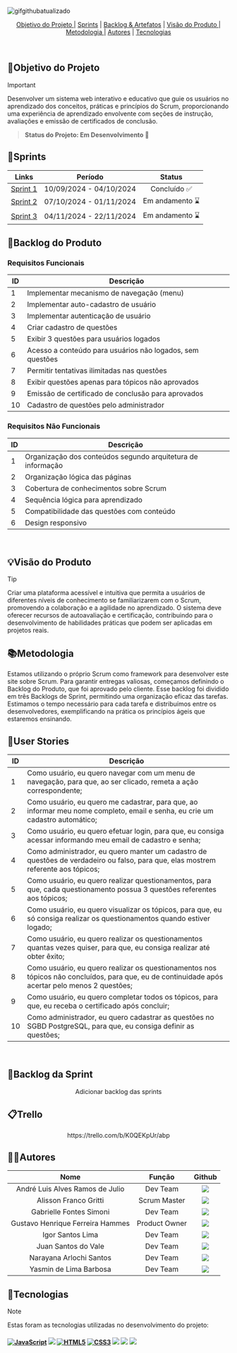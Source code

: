 ![gifgithubatualizado](https://github.com/user-attachments/assets/da2c22a6-1fee-4c20-8ffc-9aa337d1a9ea)
<br>

  

<p align="center">
  <a href="#objetivo">Objetivo do Projeto </a>  |
  <a href="#sprints">Sprints</a>  |
  <a href="#backlogArtefatos">Backlog & Artefatos</a>  |
  <a href="#visão">Visão do Produto </a>  |
  <a href="#metodologia">Metodologia </a>  |
  <a href="#autores">Autores</a>  |
  <a href="#tecnologias">Tecnologias </a>  
</p>

</br>

<span id="objetivo">
  
## 📌Objetivo do Projeto
> [!IMPORTANT]
> Desenvolver um sistema web interativo e educativo que guie os usuários no aprendizado dos conceitos, práticas e princípios do Scrum, proporcionando uma experiência de aprendizado envolvente com seções de instrução, avaliações e emissão de certificados de conclusão.

> **Status do Projeto: Em Desenvolvimento 🚧**

<span id="sprints">

## 📅Sprints 

| Links | Período | Status |
|:-----:|:----------:|:---------:|
| [Sprint 1](https://github.com/octacodeteam/ABP1/tree/sprint-1) | 10/09/2024 - 04/10/2024 | Concluído ✅ |
| [Sprint 2](https://github.com/octacodeteam/ABP1) | 07/10/2024 - 01/11/2024 | Em andamento :hourglass: |  
| [Sprint 3](https://github.com/octacodeteam/ABP1) | 04/11/2024 - 22/11/2024 | Em andamento :hourglass: | 

<span id="backlogArtefatos">
  
## 🌲Backlog do Produto
<p align="center">

### Requisitos Funcionais

| ID        | Descrição                                                                  |
|-----------|----------------------------------------------------------------------------|
| 1     | Implementar mecanismo de navegação (menu)                                  |
| 2     | Implementar auto-cadastro de usuário                                        |
| 3     | Implementar autenticação de usuário                                         |
| 4     | Criar cadastro de questões                                                  |
| 5     | Exibir 3 questões para usuários logados                                       |
| 6     | Acesso a conteúdo para usuários não logados, sem questões                       |
| 7     | Permitir tentativas ilimitadas nas questões                                   |
| 8     | Exibir questões apenas para tópicos não aprovados                          |
| 9     | Emissão de certificado de conclusão para aprovados                                             |
| 10     | Cadastro de questões pelo administrador                                      |

### Requisitos Não Funcionais

| ID        | Descrição                                                                  |
|-----------|----------------------------------------------------------------------------|
| 1    | Organização dos conteúdos segundo arquitetura de informação                                       |
| 2    | Organização lógica das páginas                                              |
| 3    | Cobertura de conhecimentos sobre Scrum                                       |
| 4    | Sequência lógica para aprendizado                                            |
| 5    | Compatibilidade das questões com conteúdo                                    |
| 6    | Design responsivo                                                          |

<br>

<span id="visão">
  
## 💡Visão do Produto
> [!TIP]
> Criar uma plataforma acessível e intuitiva que permita a usuários de diferentes níveis de conhecimento se familiarizarem com o Scrum, promovendo a colaboração e a agilidade no aprendizado. O sistema deve oferecer recursos de autoavaliação e certificação, contribuindo para o desenvolvimento de habilidades práticas que podem ser aplicadas em projetos reais.

<span id="metodologia">
  
## 📚Metodologia
Estamos utilizando o próprio Scrum como framework para desenvolver este site sobre Scrum. Para garantir entregas valiosas, começamos definindo o Backlog do Produto, que foi aprovado pelo cliente. Esse backlog foi dividido em três Backlogs de Sprint, permitindo uma organização eficaz das tarefas. Estimamos o tempo necessário para cada tarefa e distribuímos entre os desenvolvedores, exemplificando na prática os princípios ágeis que estaremos ensinando.

<span id="tecnologias">
  
## 👥User Stories

| ID        | Descrição                                                                  |
|-----------|----------------------------------------------------------------------------|
| 1     | Como usuário, eu quero navegar com um menu de navegação, para que, ao ser clicado, remeta a ação correspondente;                               |
| 2     | Como usuário, eu quero me cadastrar, para que, ao informar meu nome completo, email e senha, eu crie um cadastro automático;                   |
| 3     | Como usuário, eu quero efetuar login, para que, eu consiga acessar informando meu email de cadastro e senha;                                   |
| 4     | Como administrador, eu quero manter um cadastro de questões de verdadeiro ou falso, para que, elas mostrem referente aos tópicos;              |
| 5     | Como usuário, eu quero realizar questionamentos, para que, cada questionamento possua 3 questões referentes aos tópicos;                       |
| 6     | Como usuário, eu quero visualizar os tópicos, para que, eu só consiga realizar os questionamentos quando estiver logado;                       |
| 7     | Como usuário, eu quero realizar os questionamentos quantas vezes quiser, para que, eu consiga realizar até obter êxito;                        |
| 8     | Como usuário, eu quero realizar os questionamentos nos tópicos não concluídos, para que, eu de continuidade após acertar pelo menos 2 questões;|
| 9     | Como usuário, eu quero completar todos os tópicos, para que, eu receba o certificado após concluir;                                            |
| 10    |  Como administrador, eu quero cadastrar as questões no SGBD PostgreSQL, para que, eu consiga definir as questões;                              |
<br>  

## 🌱Backlog da Sprint
<p align="center">
Adicionar backlog das sprints
<br>

## 📋Trello
<p align="center">
https://trello.com/b/K0QEKpUr/abp<br>

## 👨‍💻**Autores** 

|      Nome      |    Função       |                            Github                             |
| :--------------: | :-----------: | :----------------------------------------------------------: |
|  André Luis Alves Ramos de Julio  | Dev Team | <a href="https://github.com/JuanSantosVale"><img src="https://img.shields.io/badge/GitHub-100000?style=for-the-badge&logo=github&logoColor=white"></a> |
|  Alisson Franco Gritti  | Scrum Master | <a href="https://github.com/alissonfatec"><img src="https://img.shields.io/badge/GitHub-100000?style=for-the-badge&logo=github&logoColor=white"></a> ||
|  Gabrielle Fontes Simoni  | Dev Team | <a href="https://github.com/gabifontes"><img src="https://img.shields.io/badge/GitHub-100000?style=for-the-badge&logo=github&logoColor=white"></a> |
|  Gustavo Henrique Ferreira Hammes  | Product Owner | <a href="https://github.com/GustavoHammes"><img src="https://img.shields.io/badge/GitHub-100000?style=for-the-badge&logo=github&logoColor=white"></a> |
|  Igor Santos Lima  | Dev Team | <a href="https://github.com/IgorSantosL"><img src="https://img.shields.io/badge/GitHub-100000?style=for-the-badge&logo=github&logoColor=white"></a> |
|  Juan Santos do Vale  | Dev Team | <a href="https://github.com/JuanSantosVale"><img src="https://img.shields.io/badge/GitHub-100000?style=for-the-badge&logo=github&logoColor=white"></a> |
|  Narayana Arlochi Santos  | Dev Team | <a href="https://github.com/narayanaarlochi"><img src="https://img.shields.io/badge/GitHub-100000?style=for-the-badge&logo=github&logoColor=white"></a> |
|  Yasmin de Lima Barbosa  | Dev Team | <a href="https://github.com/yasmin-barbosa2"><img src="https://img.shields.io/badge/GitHub-100000?style=for-the-badge&logo=github&logoColor=white"></a> |
<span id="tecnologias">
  
## 🔌**Tecnologias**
> [!NOTE]
> Estas foram as tecnologias utilizadas no desenvolvimento do projeto:

<h4 align="left">
 <a href="https://www.w3schools.com/js/" target="_blank"><img src="https://img.shields.io/badge/JavaScript-ffff00?style=for-the-badge&logo=JavaScript&logoColor=black" alt='JavaScript' target="_blank"></a>
 <a href="https://www.postgresql.org/" target="_blank"><img src="https://img.shields.io/badge/-PostgreSQL-4169E1?style=for-the-badge&logo=PostgreSQL&logoColor=white" target="_blank"></a>
 <a href="https://html.com/html5/" target="_blank"><img src="https://img.shields.io/badge/-HTML-e44d25?style=for-the-badge&logo=HTML5&logoColor=white" alt='HTML5' target="_blank"></a>
 <a href="https://www.w3schools.com/css/" target="_blank"><img src="https://img.shields.io/badge/-CSS-264de4?style=for-the-badge&logo=CSS3&logoColor=white" alt='CSS3' target="_blank"></a>
 <a href="https://www.figma.com" target="_blank"><img src="https://img.shields.io/badge/-Figma-%23E4405F?style=for-the-badge&logo=Figma&logoColor=white" target="_blank"></a>
 <a href="https://code.visualstudio.com" target="_blank"><img src="https://img.shields.io/badge/-Visual Studio Code-%2384CE?style=for-the-badge&logo=Visual Studio Code&logoColor=white" target="_blank"></a>
 <a href="https://trello.com" target="_blank"><img src="https://img.shields.io/badge/-Trello-0079BF?style=for-the-badge&logo=Trello&logoColor=white" target="_blank"></a>
</h4>
<br>
